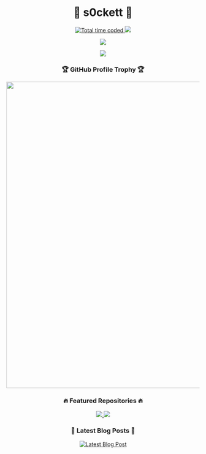 <h1 align="center">🚀 s0ckett 🚀</h1>

<p align="center">
  <a href="https://github.com/blessedroot">
    <img src="https://wakatime.com/badge/user/92b064c2-718f-404a-83af-39d09251e7c5.svg?style=for-the-badge" alt="Total time coded" />
  </a>
  <a href="https://github.com/blessedroot">
    <img src="https://komarev.com/ghpvc/?username=blessedroot&style=for-the-badge">
  </a>
</p>

<p align="center">
  <img src="https://github-readme-stats.vercel.app/api?username=blessedroot&count_private=true&theme=radical&show_icons=true&hide_border=true&icon_color=blue&text_color=ffffff&bg_color=00000000&hide_title=true">
</p>

<p align="center">
  <img src="https://github-profile-summary-cards.vercel.app/api/cards/profile-details?username=blessedroot&theme=solarized_dark">
</p>

<h3 align="center">🏆 GitHub Profile Trophy 🏆</h3>
<p align="center">
  <img width=800 src="https://github-profile-trophy.vercel.app/?username=blessedroot&column=8&theme=discord&no-frame=true&no-bg=true"/>
</p>

<h3 align="center">🔥 Featured Repositories 🔥</h3>
<p align="center">
  <a href="https://github.com/blessedroot/awesome-project">
    <img src="https://github-readme-stats.vercel.app/api/pin/?username=blessedroot&repo=awesome-project&theme=radical" />
  </a>
  <a href="https://github.com/blessedroot/cool-repo">
    <img src="https://github-readme-stats.vercel.app/api/pin/?username=blessedroot&repo=cool-repo&theme=radical" />
  </a>
</p>

<h3 align="center">📝 Latest Blog Posts 📝</h3>
<p align="center">
  <a href="https://dev.to/blessedroot/how-to-create-a-stunning-github-profile-readme-3p82">
    <img src="https://gh-readme-quotes.herokuapp.com/quotes/random" alt="Latest Blog Post" />
  </a>
</p>
